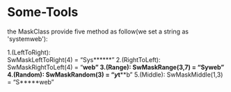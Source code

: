 Some-Tools
==========
the MaskClass provide five method as follow(we set a string as 'systemweb'):

1.(LeftToRight):  
SwMaskLeftToRight(4) =  “Sys******”
2.(RightToLeft):
SwMaskRightToLeft(4) = “******web”
3.(Range):
SwMaskRange(3,7) =  “Sy****web”
4.(Random):
SwMaskRandom(3) = “*y*t****b”
5.(Middle):
SwMaskMiddle(1,3) = “S*****web”
